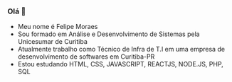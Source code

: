 ### Olá 👋

- Meu nome é Felipe Moraes
- Sou formado em Análise e Desenvolvimento de Sistemas pela Unicesumar de Curitiba
- Atualmente trabalho como Técnico de Infra de T.I em uma empresa de desenvolvimento de softwares em Curitiba-PR
- Estou estudando HTML, CSS, JAVASCRIPT, REACTJS, NODE.JS, PHP, SQL

